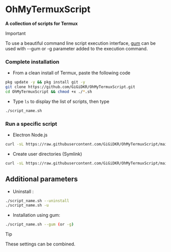 # OhMyTermuxScript
**A collection of scripts for Termux**

> [!IMPORTANT]
> To use a beautiful command line script execution interface, [gum](https://github.com/charmbracelet/gum) can be used with --gum or -g parameter added to the execution command. 

### Complete installation 

- From a clean install of Termux, paste the following code 
```bash
pkg update -y && pkg install git -y
git clone https://github.com/GiGiDKR/OhMyTermuxScript.git
cd OhMyTermuxScript && chmod +x ./*.sh
```
- Type `ls` to display the list of scripts, then type
```bash
./script_name.sh 
```


### Run a specific script 

- Electron Node.js
```bash
curl -sL https://raw.githubusercontent.com/GiGiDKR/OhMyTermuxScript/main/electron.sh -o electron.sh && chmod +x electron.sh && ./electron.sh
```

- Create user directories (Symlink) 
```bash
curl -sL https://raw.githubusercontent.com/GiGiDKR/OhMyTermuxScript/main/usersymlink.sh -o usersymlink.sh && chmod +x usersymlink.sh && ./usersymlink.sh
```

## Additional parameters
- Uninstall :
```bash
./script_name.sh --uninstall
./script_name.sh -u
```
- Installation using gum: 
```bash
./script_name.sh --gum (or -g)
```
> [!TIP]
> These settings can be combined. 
